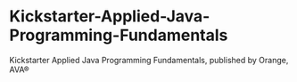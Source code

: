 # Kickstarter-Applied-Java-Programming-Fundamentals
Kickstarter Applied Java Programming Fundamentals, published by Orange, AVA®
